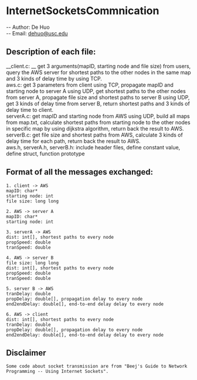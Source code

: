 InternetSocketsCommnication
================
-- Author: De Huo  
-- Email: dehuo@usc.edu

## Description of each file:  
__client.c: __ get 3 arguments(mapID, starting node and file size) from users, query the AWS server for shortest paths to the other nodes in the same map and 3 kinds of delay time by using TCP.  
aws.c: get 3 parameters from client using TCP, propagate mapID and starting node to server A using UDP, get shortest paths to the other nodes from server A, propagate file size and shortest paths to server B using UDP,
		get 3 kinds of delay time from server B, return shortest paths and 3 kinds of delay time to client.  
serverA.c: get mapID and starting node from AWS using UDP, build all maps from map.txt, calculate shortest paths from starting node to the other nodes in specific map by using dijkstra algorithm,
			return back the result to AWS.  
serverB.c: get file size and shortest paths from AWS, calculate 3 kinds of delay time for each path, return back the result to AWS.  
aws.h, serverA.h, serverB.h: include header files, define constant value, define struct, function prototype

## Format of all the messages exchanged:
   	1. client -> AWS
    mapID: char* 
	starting node: int
	file size: long long

   	2. AWS -> server A
   	mapID: char* 
	starting node: int 
	
   	3. serverA -> AWS
	dist: int[], shortest paths to every node 
	propSpeed: double
	tranSpeed: double

   	4. AWS -> server B
   	file size: long long
	dist: int[], shortest paths to every node 
	propSpeed: double
	tranSpeed: double

	5. server B -> AWS
	tranDelay: double
	propDelay: double[], propagation delay to every node
	end2endDelay: double[], end-to-end delay delay to every node

	6. AWS -> client
	dist: int[], shortest paths to every node
	tranDelay: double
	propDelay: double[], propagation delay to every node
	end2endDelay: double[], end-to-end delay delay to every node

## Disclaimer
	Some code about socket transmission are from "Beej's Guide to Network Programming -- Using Internet Sockets". 
